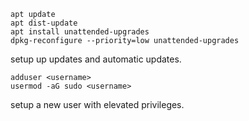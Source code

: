 ```
apt update
apt dist-update
apt install unattended-upgrades
dpkg-reconfigure --priority=low unattended-upgrades
```

setup up updates and automatic updates.

```
adduser <username>
usermod -aG sudo <username>
```

setup a new user with elevated privileges.